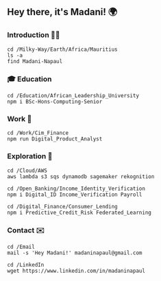 ## Hey there, it's Madani! 🌍

### Introduction 👋🏽
```
cd /Milky-Way/Earth/Africa/Mauritius
ls -a
find Madani-Napaul
```

### 🎓 Education
```
cd /Education/African_Leadership_University
npm i BSc-Hons-Computing-Senior  
```

### Work 👔
```
cd /Work/Cim_Finance
npm run Digital_Product_Analyst  
```

### Exploration 🧭
```
cd /Cloud/AWS
aws lambda s3 sqs dynamodb sagemaker rekognition
```

```
cd /Open_Banking/Income_Identity_Verification
npm i Digital_ID Income_Verification Payroll
```

```
cd /Digital_Finance/Consumer_Lending  
npm i Predictive_Credit_Risk Federated_Learning 
```

### Contact ✉️
```
cd /Email
mail -s 'Hey Madani!' madaninapaul@gmail.com

cd /LinkedIn
wget https://www.linkedin.com/in/madaninapaul
```
